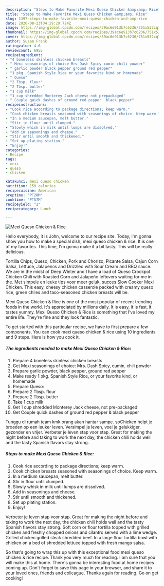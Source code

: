 ```yaml
---
description: "Steps to Make Favorite Mexi Queso Chicken &amp;amp; Rice"
title: "Steps to Make Favorite Mexi Queso Chicken &amp;amp; Rice"
slug: 1397-steps-to-make-favorite-mexi-queso-chicken-and-amp-rice
date: 2020-08-23T04:29:20.724Z
image: https://img-global.cpcdn.com/recipes/39ac6e913b7c6236/751x532cq70/mexi-queso-chicken-rice-recipe-main-photo.jpg
thumbnail: https://img-global.cpcdn.com/recipes/39ac6e913b7c6236/751x532cq70/mexi-queso-chicken-rice-recipe-main-photo.jpg
cover: https://img-global.cpcdn.com/recipes/39ac6e913b7c6236/751x532cq70/mexi-queso-chicken-rice-recipe-main-photo.jpg
author: Susan Frank
ratingvalue: 4.6
reviewcount: 6955
recipeingredient:
- "4 boneless skinless chicken breasts"
- " Mexi seasonings of choice Mrs Dash Spicy cumin chili powder"
- " garlic powder black pepper ground red pepper"
- "1 pkg. Spanish Style Rice or your favorite kind or homemade"
- " Queso"
- "2 Tbsp. flour"
- "2 Tbsp. butter"
- "1 cup milk"
- "1 cup shredded Monterey Jack cheese not prepackaged"
- " Couple quick dashes of ground red pepper  black pepper"
recipeinstructions:
- "Cook rice according to package directions; keep warm."
- "Cook chicken breasts seasoned with seasonings of choice. Keep warm."
- "In a medium saucepan, melt butter."
- "Stir in flour until clumped."
- "Slowly whisk in milk until lumps are dissolved."
- "Add in seasonings and cheese."
- "Stir until smooth and thickened."
- "Set up plating station."
- "Enjoy!"
categories:
- Recipe
tags:
- mexi
- queso
- chicken

katakunci: mexi queso chicken 
nutrition: 159 calories
recipecuisine: American
preptime: "PT20M"
cooktime: "PT57M"
recipeyield: "2"
recipecategory: Lunch

---
```



![Mexi Queso Chicken &amp; Rice](https://img-global.cpcdn.com/recipes/39ac6e913b7c6236/751x532cq70/mexi-queso-chicken-rice-recipe-main-photo.jpg)

Hello everybody, it is John, welcome to our recipe site. Today, I'm gonna show you how to make a special dish, mexi queso chicken &amp; rice. It is one of my favorites. This time, I'm gonna make it a bit tasty. This will be really delicious.

Tortilla Chips, Queso, Chicken, Pork and Chorizo, Picante Salsa, Cajun Corn Salsa, Lettuce, Jalapenos and Drizzled with Sour Cream and BBQ sauce. We are in the midst of Deep Winter and I have a load of Queso Crockpot Chicken Chili with Roasted Corn and Jalapeño leftovers waiting for me in the. Met simpele en leuke tips voor meer geluk, succes Slow Cooker Mexi Chicken. This easy, cheesy chicken casserole packed with creamy queso rice, green chiles and taco-seasoned chicken breasts will be.

Mexi Queso Chicken &amp; Rice is one of the most popular of recent trending foods in the world. It's appreciated by millions daily. It is easy, it is fast, it tastes yummy. Mexi Queso Chicken &amp; Rice is something that I've loved my entire life. They're fine and they look fantastic.


To get started with this particular recipe, we have to first prepare a few components. You can cook mexi queso chicken &amp; rice using 10 ingredients and 9 steps. Here is how you cook it.

<!--inarticleads1-->

##### The ingredients needed to make Mexi Queso Chicken &amp; Rice:

1. Prepare 4 boneless skinless chicken breasts
1. Get  Mexi seasonings of choice: Mrs. Dash Spicy, cumin, chili powder
1. Prepare  garlic powder, black pepper, ground red pepper
1. Make ready 1 pkg. Spanish Style Rice, or your favorite kind, or homemade
1. Prepare  Queso:
1. Prepare 2 Tbsp. flour
1. Prepare 2 Tbsp. butter
1. Take 1 cup milk
1. Get 1 cup shredded Monterey Jack cheese, not pre-packaged!
1. Get  Couple quick dashes of ground red pepper &amp; black pepper


Tunggu di rumah team kmk orang akan hantar sampe. soChicken helpt je broeden op een leuker leven. Versimpel je leven, voel je gelukkiger, gezonder en vrijer. Verbeter je leven stap voor stap. Great for making the night before and taking to work the next day, the chicken chili holds well and the tasty Spanish flavors stay strong. 

<!--inarticleads2-->

##### Steps to make Mexi Queso Chicken &amp; Rice:

1. Cook rice according to package directions; keep warm.
1. Cook chicken breasts seasoned with seasonings of choice. Keep warm.
1. In a medium saucepan, melt butter.
1. Stir in flour until clumped.
1. Slowly whisk in milk until lumps are dissolved.
1. Add in seasonings and cheese.
1. Stir until smooth and thickened.
1. Set up plating station.
1. Enjoy!


Verbeter je leven stap voor stap. Great for making the night before and taking to work the next day, the chicken chili holds well and the tasty Spanish flavors stay strong. Soft corn or flour tortilla topped with grilled chicken and freshly chopped onions and cilantro served with a lime wedge. Grilled chicken grilled steak shredded beef. In a large flour tortilla bowl with chicken on a bed of shredded lettuce topped with fresh mango salsa. 

So that's going to wrap this up with this exceptional food mexi queso chicken &amp; rice recipe. Thank you very much for reading. I am sure that you will make this at home. There's gonna be interesting food at home recipes coming up. Don't forget to save this page in your browser, and share it to your loved ones, friends and colleague. Thanks again for reading. Go on get cooking!
